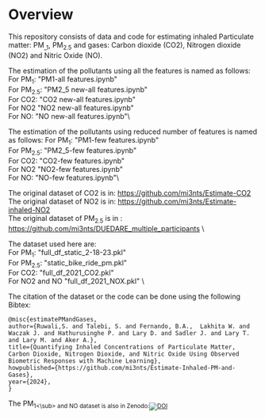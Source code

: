 # Overview
This repository consists of data and code for estimating inhaled Particulate matter: PM<sub>_1</sub>, PM<sub>2.5</sub> and gases: Carbon dioxide (CO2), Nitrogen dioxide (NO2) and Nitric Oxide (NO).  

The estimation of the pollutants using all the features is named as follows: 
For PM<sub>1</sub>: "PM1-all features.ipynb"\
For PM<sub>2.5</sub>: "PM2_5 new-all features.ipynb"\
For CO2: "CO2 new-all features.ipynb"\
For NO2 "NO2 new-all features.ipynb"\
For NO: "NO new-all features.ipynb"\

The estimation of the pollutants using reduced number of features is named as follows: 
For PM<sub>1</sub>: "PM1-few features.ipynb"\
For PM<sub>2.5</sub>: "PM2_5-few features.ipynb"\
For CO2: "CO2-few features.ipynb"\
For NO2 "NO2-few features.ipynb"\
For NO: "NO-few features.ipynb"\\

The original dataset of CO2 is in: https://github.com/mi3nts/Estimate-CO2 \
The original dataset of NO2 is in: https://github.com/mi3nts/Estimate-inhaled-NO2 \
The original dataset of PM<sub>2.5</sub> is in : https://github.com/mi3nts/DUEDARE_multiple_participants \

The dataset used here are:\
For PM<sub>1</sub>: "full_df_static_2-18-23.pkl"\
For PM<sub>2.5</sub>: "static_bike_ride_pm.pkl"\
For CO2: "full_df_2021_CO2.pkl"\
For NO2 and NO "full_df_2021_NOX.pkl" \\

The citation of the dataset or the code can be done using the following
Bibtex:
```
@misc{estimatePMandGases,
author={Ruwali,S. and Talebi, S. and Fernando, B.A.,  Lakhita W. and Waczak J. and Hathurusinghe P. and Lary D. and Sadler J. and Lary T. and Lary M. and Aker A.},
title={Quantifying Inhaled Concentrations of Particulate Matter, Carbon Dioxide, Nitrogen Dioxide, and Nitric Oxide Using Observed Biometric Responses with Machine Learning},
howpublished={https://github.com/mi3nts/Estimate-Inhaled-PM-and-Gases},
year={2024},
}
```
The PM<sub>1<\sub> and NO dataset is also in Zenodo:[![DOI](https://zenodo.org/badge/DOI/10.5281/zenodo.10639498.svg)](https://doi.org/10.5281/zenodo.10639498)
